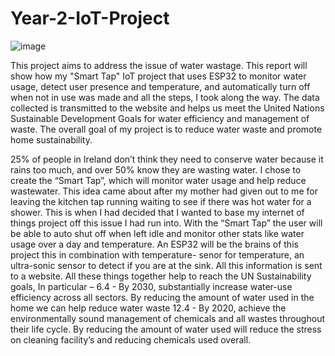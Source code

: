 # Year-2-IoT-Project

![image](https://github.com/Gavwalsh15/Year-2-IoT-Project/assets/114908190/ef5b8743-3254-44e9-98eb-6f312951f08f)


This project aims to address the issue of water wastage. This report will show how my "Smart Tap" IoT project that uses ESP32 to monitor water usage, detect user presence and temperature, and automatically turn off when not in use was made and all the steps, I took along the way. The data collected is transmitted to the website and helps us meet the United Nations Sustainable Development Goals for water efficiency and management of waste. The overall goal of my project is to reduce water waste and promote home sustainability. 

25% of people in Ireland don’t think they need to conserve water because it rains too much, and over 50% know they are wasting water. 
I chose to create the “Smart Tap”, which will monitor water usage and help reduce wastewater. This idea came about after my mother had given out to me for leaving the kitchen tap running waiting to see if there was hot water for a shower. This is when I had decided that I wanted to base my internet of things project off this issue I had run into. 
With the “Smart Tap” the user will be able to auto shut off when left idle and monitor other stats like water usage over a day and temperature. An ESP32 will be the brains of this project this in combination with temperature- senor for temperature, an ultra-sonic sensor to detect if you are at the sink. All this information is sent to a website. 
All these things together help to reach the UN Sustainability goals,
In particular – 
6.4 - By 2030, substantially increase water-use efficiency across all sectors.
By reducing the amount of water used in the home we can help reduce water waste
12.4 - By 2020, achieve the environmentally sound management of chemicals and all wastes throughout their life cycle. By reducing the amount of water used will reduce the stress on cleaning facility’s and reducing chemicals used overall. 

